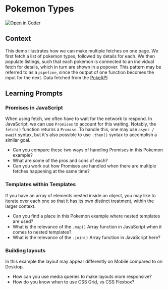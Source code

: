 # Pokemon Types
[![Open in Coder](https://ixdcoder.com/open-in-coder.svg)](https://ixdcoder.com/templates/Static/workspace?name=Pokemon&mode=auto&param.git_repo=https://bender.sheridanc.on.ca/system-design/pokemon&param.code_template=custom)

## Context
This demo illustrates how we can make multiple fetches on one page. We first fetch a list of pokemon types, followed by details for each. We then populate listings, such that each pokemon is connected to an individual fetch for details, which in turn are shown in a popover. This pattern may be referred to as a `pipeline`, since the output of one function becomes the input for the next. Data fetched from the [PokeAPI](https://pokeapi.co)

## Learning Prompts

### Promises in JavaScript
When using fetch, we often have to wait for the network to respond. In JavaScript, we can use `Promises` to account for this waiting. Notably, the `fetch()` function returns a `Promise`. To handle this, one may use `async / await` syntax, but it's also possible to use `.then()` syntax to accomplish a similar goal. 
- Can you compare these two ways of handling Promises in this Pokemon example? 
- What are some of the pros and cons of each?
- Can you work out how Promises are handled when there are multiple fetches happening at the same time?

### Templates within Templates
If you have an array of elements nested inside an object, you may like to iterate over each one so that it has its own distinct treatment, within the larger context. 
- Can you find a place in this Pokemon example where nested templates are used? 
- What is the relevance of the `.map()` Array function in JavaScript when it comes to nested templates?
- What is the relevance of the `.join()` Array function in JavaScript here?

### Building layouts
In this example the layout may appear differently on Mobile compared to on Desktop.
- How can you use media queries to make layouts more responsive?
- How do you know when to use CSS Grid, vs CSS Flexbox?

